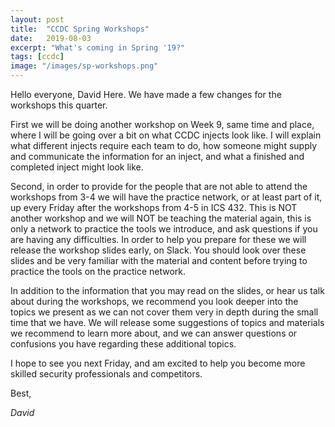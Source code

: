 ```yaml
---
layout: post
title:  "CCDC Spring Workshops"
date:   2019-08-03
excerpt: "What's coming in Spring '19?"
tags: [ccdc]
image: "/images/sp-workshops.png"
---
```

Hello everyone, David Here. We have made a few changes for the workshops this quarter.

First we will be doing another workshop on Week 9, same time and place, where I will be going over a bit on what CCDC injects look like. I will explain what different injects require each team to do, how someone might supply and communicate the information for an inject, and what a finished and completed inject might look like.

Second, in order to provide for the people that are not able to attend the workshops from 3-4 we will have the practice network, or at least part of it, up every Friday after the workshops from 4-5 in ICS 432. This is NOT another workshop and we will NOT be teaching the material again, this is only a network to practice the tools we introduce, and ask questions if you are having any difficulties. In order to help you prepare for these we will release the workshop slides early, on Slack. You should look over these slides and be very familiar with the material and content before trying to practice the tools on the practice network.

In addition to the information that you may read on the slides, or hear us talk about during the workshops, we recommend you look deeper into the topics we present as we can not cover them very in depth during the small time that we have. We will release some suggestions of topics and materials we recommend to learn more about, and we can answer questions or confusions you have regarding these additional topics.

I hope to see you next Friday, and am excited to help you become more skilled security professionals and competitors.


Best,

*David*
